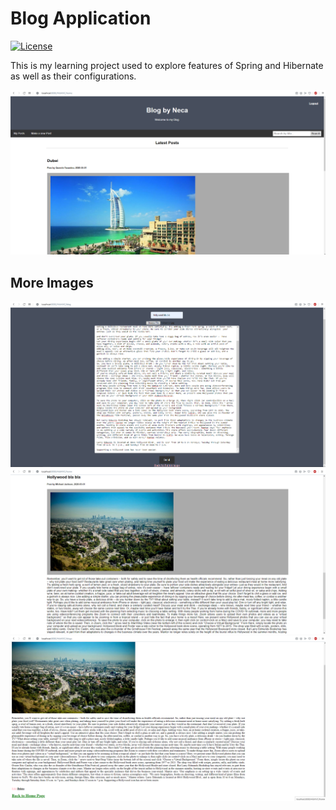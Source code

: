 # Blog Application
[![License](https://img.shields.io/badge/License-Apache%202.0-blue.svg)](https://opensource.org/licenses/Apache-2.0)

This is my learning project used to explore features of Spring and Hibernate as well as their configurations.

<img src="https://github.com/nemanjajokic/SpringMVC-Hibernate-Blog/blob/master/preview/img1.png">

## More Images
<img src="https://github.com/nemanjajokic/SpringMVC-Hibernate-Blog/blob/master/preview/img2.png">
<img src="https://github.com/nemanjajokic/SpringMVC-Hibernate-Blog/blob/master/preview/img3.png">
<img src="https://github.com/nemanjajokic/SpringMVC-Hibernate-Blog/blob/master/preview/img4.png">
